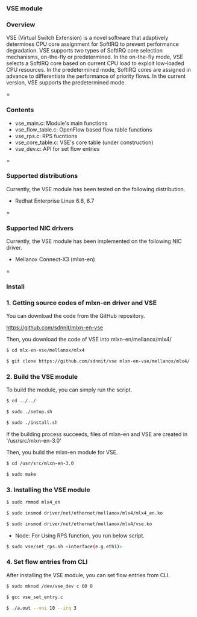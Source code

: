 ### VSE module

### Overview

VSE (Virtual Switch Extension) is a novel software that adaptively determines CPU core assignment for SoftIRQ to prevent performance degradation.
VSE supports two types of SoftIRQ core selection mechanisms, on-the-fly or predetermined.
In the on-the-fly mode, VSE selects a SoftIRQ core based on current CPU load to exploit low-loaded CPU resources.
In the predetermined mode, SoftIRQ cores are assigned in advance to differentiate the performance of priority flows.
In the current version, VSE supports the predetermined mode.

=
### Contents
* vse_main.c: Module's main functions
* vse_flow_table.c: OpenFlow based flow table functions
* vse_rps.c: RPS fucntions
* vse_core_table.c: VSE's core table (under construction)
* vse_dev.c: API for set flow entries

=
### Supported distributions
Currently, the VSE module has been tested on the following distribution.
* Redhat Enterprise Linux 6.6, 6.7

=
### Supported NIC drivers
Currently, the VSE module has been implemented on the following NIC driver.
* Mellanox Connect-X3 (mlxn-en)


=
### Install

### 1. Getting source codes of mlxn-en driver and VSE

You can download the code from the GitHub repository.

https://github.com/sdnnit/mlxn-en-vse

Then, you download the code of VSE into mlxn-en/mellanox/mlx4/

```sh
$ cd mlx-en-vse/mellanox/mlx4

$ git clone https://github.com/sdnnit/vse mlxn-en-vse/mellanox/mlx4/

```
### 2. Build the VSE module
To build the module, you can simply run the script.

```sh
$ cd ../../

$ sudo ./setup.sh

$ sudo ./install.sh

```
If the building process succeeds, files of mlxn-en and VSE are created in '/usr/src/mlxn-en-3.0'

Then, you build the mlxn-en module for VSE.

```sh
$ cd /usr/src/mlxn-en-3.0

$ sudo make

```

### 3. Installing the VSE module
```sh
$ sudo rmmod mlx4_en

$ sudo insmod driver/net/ethernet/mellanox/mlx4/mlx4_en.ko

$ sudo insmod driver/net/ethernet/mellanox/mlx4/vse.ko

```

- Node: For Using RPS function, you run below script.
```sh
$ sudo vse/set_rps.sh <interface(e.g eth1)>
```

### 4. Set flow entries from CLI
After installing the VSE module, you can set flow entries from CLI.
```sh
$ sudo mknod /dev/vse_dev c 60 0

$ gcc vse_set_entry.c

$ ./a.out --vni 10 --irq 3
```
